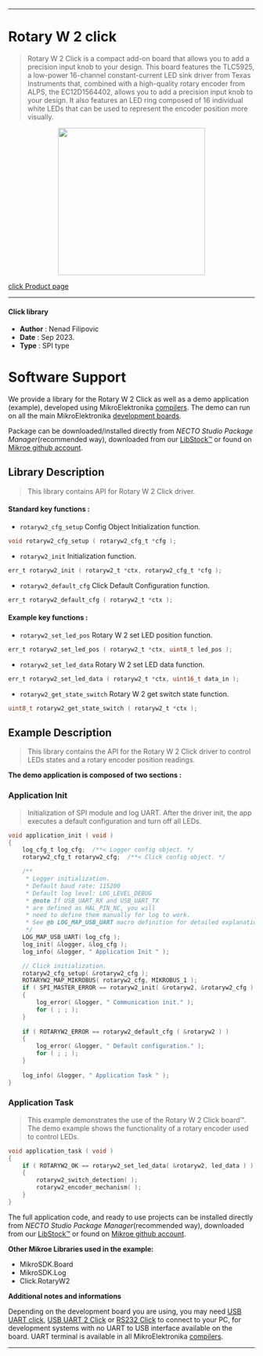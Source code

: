 
---
# Rotary W 2 click

> Rotary W 2 Click is a compact add-on board that allows you to add a precision input knob to your design. This board features the TLC5925, a low-power 16-channel constant-current LED sink driver from Texas Instruments that, combined with a high-quality rotary encoder from ALPS, the EC12D1564402, allows you to add a precision input knob to your design. It also features an LED ring composed of 16 individual white LEDs that can be used to represent the encoder position more visually.

<p align="center">
  <img src="https://download.mikroe.com/images/click_for_ide/rotaryw2_click.png" height=300px>
</p>

[click Product page](https://www.mikroe.com/rotary-w-2-click)

---


#### Click library

- **Author**        : Nenad Filipovic
- **Date**          : Sep 2023.
- **Type**          : SPI type


# Software Support

We provide a library for the Rotary W 2 Click
as well as a demo application (example), developed using MikroElektronika
[compilers](https://www.mikroe.com/necto-studio).
The demo can run on all the main MikroElektronika [development boards](https://www.mikroe.com/development-boards).

Package can be downloaded/installed directly from *NECTO Studio Package Manager*(recommended way), downloaded from our [LibStock&trade;](https://libstock.mikroe.com) or found on [Mikroe github account](https://github.com/MikroElektronika/mikrosdk_click_v2/tree/master/clicks).

## Library Description

> This library contains API for Rotary W 2 Click driver.

#### Standard key functions :

- `rotaryw2_cfg_setup` Config Object Initialization function.
```c
void rotaryw2_cfg_setup ( rotaryw2_cfg_t *cfg );
```

- `rotaryw2_init` Initialization function.
```c
err_t rotaryw2_init ( rotaryw2_t *ctx, rotaryw2_cfg_t *cfg );
```

- `rotaryw2_default_cfg` Click Default Configuration function.
```c
err_t rotaryw2_default_cfg ( rotaryw2_t *ctx );
```

#### Example key functions :

- `rotaryw2_set_led_pos` Rotary W 2 set LED position function.
```c
err_t rotaryw2_set_led_pos ( rotaryw2_t *ctx, uint8_t led_pos );
```

- `rotaryw2_set_led_data` Rotary W 2 set LED data function.
```c
err_t rotaryw2_set_led_data ( rotaryw2_t *ctx, uint16_t data_in );
```

- `rotaryw2_get_state_switch` Rotary W 2 get switch state function.
```c
uint8_t rotaryw2_get_state_switch ( rotaryw2_t *ctx );
```

## Example Description

> This library contains the API for the Rotary W 2 Click driver 
> to control LEDs states and a rotary encoder position readings.

**The demo application is composed of two sections :**

### Application Init

> Initialization of SPI module and log UART.
> After the driver init, the app executes a default configuration and turn off all LEDs.

```c
void application_init ( void )
{
    log_cfg_t log_cfg;  /**< Logger config object. */
    rotaryw2_cfg_t rotaryw2_cfg;  /**< Click config object. */

    /** 
     * Logger initialization.
     * Default baud rate: 115200
     * Default log level: LOG_LEVEL_DEBUG
     * @note If USB_UART_RX and USB_UART_TX 
     * are defined as HAL_PIN_NC, you will 
     * need to define them manually for log to work. 
     * See @b LOG_MAP_USB_UART macro definition for detailed explanation.
     */
    LOG_MAP_USB_UART( log_cfg );
    log_init( &logger, &log_cfg );
    log_info( &logger, " Application Init " );

    // Click initialization.
    rotaryw2_cfg_setup( &rotaryw2_cfg );
    ROTARYW2_MAP_MIKROBUS( rotaryw2_cfg, MIKROBUS_1 );
    if ( SPI_MASTER_ERROR == rotaryw2_init( &rotaryw2, &rotaryw2_cfg ) )
    {
        log_error( &logger, " Communication init." );
        for ( ; ; );
    }
    
    if ( ROTARYW2_ERROR == rotaryw2_default_cfg ( &rotaryw2 ) )
    {
        log_error( &logger, " Default configuration." );
        for ( ; ; );
    }
    
    log_info( &logger, " Application Task " );
}
```

### Application Task

> This example demonstrates the use of the Rotary W 2 Click board™.
> The demo example shows the functionality of a rotary encoder used to control LEDs.

```c
void application_task ( void )
{
    if ( ROTARYW2_OK == rotaryw2_set_led_data( &rotaryw2, led_data ) )
    {
        rotaryw2_switch_detection( );
        rotaryw2_encoder_mechanism( );
    }
}
```

The full application code, and ready to use projects can be installed directly from *NECTO Studio Package Manager*(recommended way), downloaded from our [LibStock&trade;](https://libstock.mikroe.com) or found on [Mikroe github account](https://github.com/MikroElektronika/mikrosdk_click_v2/tree/master/clicks).

**Other Mikroe Libraries used in the example:**

- MikroSDK.Board
- MikroSDK.Log
- Click.RotaryW2

**Additional notes and informations**

Depending on the development board you are using, you may need
[USB UART click](https://www.mikroe.com/usb-uart-click),
[USB UART 2 Click](https://www.mikroe.com/usb-uart-2-click) or
[RS232 Click](https://www.mikroe.com/rs232-click) to connect to your PC, for
development systems with no UART to USB interface available on the board. UART
terminal is available in all MikroElektronika
[compilers](https://shop.mikroe.com/compilers).

---
